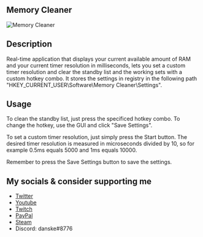 ## Memory Cleaner
![Memory Cleaner](https://cdn.discordapp.com/attachments/759162962325143623/768228590902575124/unknown.png)
## Description
Real-time application that displays your current available amount of RAM and your current timer resolution in milliseconds, lets you set a custom timer resolution and clear the standby list and the working sets with a custom hotkey combo. It stores the settings in registry in the following path "HKEY_CURRENT_USER\Software\Memory Cleaner\Settings".
## Usage
To clean the standby list, just press the specificed hotkey combo. To change the hotkey, use the GUI and click "Save Settings".

To set a custom timer resolution, just simply press the Start button. The desired timer resolution is measured in microseconds divided by 10, so for example 0.5ms equals 5000 and 1ms equals 10000.

Remember to press the Save Settings button to save the settings.

## My socials & consider supporting me
- [Twitter](https://twitter.com/danskexd)
- [Youtube](https://www.youtube.com/c/danskexd)
- [Twitch](https://www.twitch.tv/lildanske)
- [PayPal](https://www.paypal.me/danskexd)
- [Steam](https://steamcommunity.com/id/danskexd)
- Discord: danske#8776
